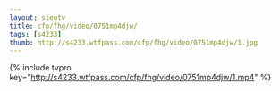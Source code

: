 ```yaml
--- 
layout: sieutv
title: cfp/fhg/video/0751mp4djw/
tags: [s4233]
thumb: http://s4233.wtfpass.com/cfp/fhg/video/0751mp4djw/1.jpg
---
```

{% include tvpro key="http://s4233.wtfpass.com/cfp/fhg/video/0751mp4djw/1.mp4" %} 
